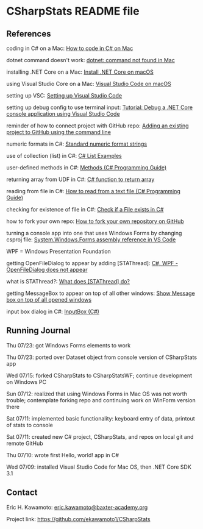 # CSharpStats README file

## References

coding in C# on a Mac: [How to code in C# on Mac](https://www.macworld.co.uk/how-to/mac-software/code-c-sharp-mac-3640347/) 

dotnet command doesn't work: [dotnet: command not found in Mac](https://stackoverflow.com/questions/53030531/dotnet-command-not-found-in-mac)

installing .NET Core on a Mac: [Install .NET Core on macOS](https://docs.microsoft.com/en-us/dotnet/core/install/macos?tabs=netcore2x#dependencies)

using Visual Studio Core on a Mac: [Visual Studio Code on macOS](https://code.visualstudio.com/docs/setup/mac) 

setting up VSC: [Setting up Visual Studio Code](https://code.visualstudio.com/docs/setup/setup-overview)

setting up debug config to use terminal input: [Tutorial: Debug a .NET Core console application using Visual Studio Code](https://github.com/dotnet/docs/blob/master/docs/core/tutorials/debugging-with-visual-studio-code.md)

reminder of how to connect project with GitHub repo: [Adding an existing project to GitHub using the command line](https://docs.github.com/en/github/importing-your-projects-to-github/adding-an-existing-project-to-github-using-the-command-line)

numeric formats in C#: [Standard numeric format strings](https://docs.microsoft.com/en-us/dotnet/standard/base-types/standard-numeric-format-strings)

use of collection (list) in C#: [C# List Examples](https://www.dotnetperls.com/list)

user-defined methods in C#: [Methods (C# Programming Guide)](https://docs.microsoft.com/en-us/dotnet/csharp/programming-guide/classes-and-structs/methods)

returning array from UDF in C#: [C# function to return array](https://stackoverflow.com/questions/5416980/c-sharp-function-to-return-array)

reading from file in C#: [How to read from a text file (C# Programming Guide)](https://docs.microsoft.com/en-us/dotnet/csharp/programming-guide/file-system/how-to-read-from-a-text-file)

checking for existence of file in C#: [Check if a File exists in C#](https://www.tutorialspoint.com/check-if-a-file-exists-in-chash)

how to fork your own repo: [How to fork your own repository on GitHub](https://deanmalone.net/post/how-to-fork-your-own-repo-on-github/)

turning a console app into one that uses Windows Forms by changing csproj file: [System.Windows.Forms assembly reference in VS Code](https://stackoverflow.com/questions/47412796/system-windows-forms-assembly-reference-in-vs-code)

WPF = Windows Presentation Foundation

getting OpenFileDialog to appear by adding [STAThread]: [C#, WPF - OpenFileDialog does not appear](https://stackoverflow.com/questions/2201227/c-wpf-openfiledialog-does-not-appear#:~:text=Tackle%20this%20problem%20by%20running,if%20the%20problem%20is%20solved.)

what is STAThread?: [What does [STAThread] do?](https://stackoverflow.com/questions/1361033/what-does-stathread-do)

getting MessageBox to appear on top of all other windows: [Show Message box on top of all opened windows](https://social.msdn.microsoft.com/Forums/vstudio/en-US/f1fb9b84-a44a-4edd-93ab-c63ff3297bcc/show-message-box-on-top-of-all-opened-windows?forum=csharpgeneral)

input box dialog in C#: [InputBox (C#)](https://www.csharp-examples.net/inputbox/)

## Running Journal
Thu 07/23: got Windows Forms elements to work

Thu 07/23: ported over Dataset object from console version of CSharpStats app

Wed 07/15: forked CSharpStats to CSharpStatsWF; continue development on Windows PC

Sun 07/12: realized that using Windows Forms in Mac OS was not worth trouble; contemplate forking repo and continuing work on WinForm version there

Sat 07/11: implemented basic functionality: keyboard entry of data, printout of stats to console

Sat 07/11: created new C# project, CSharpStats, and repos on local git and remote GitHub

Thu 07/10: wrote first Hello, world! app in C#

Wed 07/09: installed Visual Studio Code for Mac OS, then .NET Core SDK 3.1


## Contact

Eric H. Kawamoto: eric.kawamoto@baxter-academy.org

Project link: https://github.com/ekawamoto1/CSharpStats
